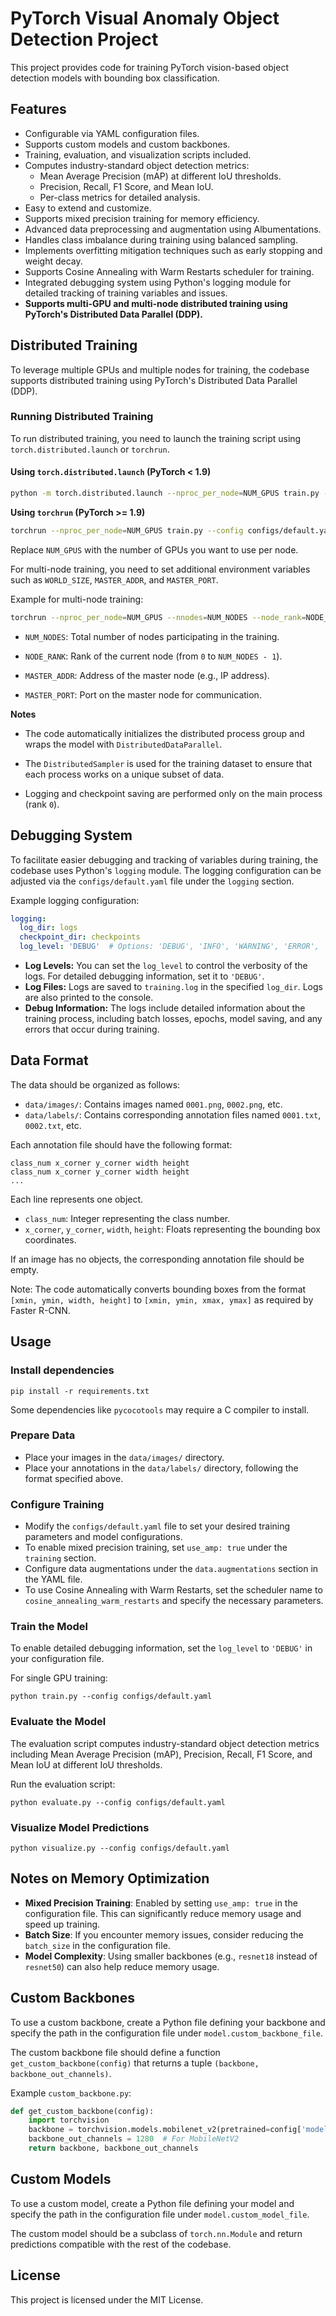 # PyTorch Visual Anomaly Object Detection Project

This project provides code for training PyTorch vision-based object detection models with bounding box classification.

Features
--------

- Configurable via YAML configuration files.
- Supports custom models and custom backbones.
- Training, evaluation, and visualization scripts included.
- Computes industry-standard object detection metrics:
  - Mean Average Precision (mAP) at different IoU thresholds.
  - Precision, Recall, F1 Score, and Mean IoU.
  - Per-class metrics for detailed analysis.
- Easy to extend and customize.
- Supports mixed precision training for memory efficiency.
- Advanced data preprocessing and augmentation using Albumentations.
- Handles class imbalance during training using balanced sampling.
- Implements overfitting mitigation techniques such as early stopping
  and weight decay.
- Supports Cosine Annealing with Warm Restarts scheduler for training.
- Integrated debugging system using Python's logging module for
  detailed tracking of training variables and issues.
- **Supports multi-GPU and multi-node distributed training using
  PyTorch's Distributed Data Parallel (DDP).**

Distributed Training
--------------------

To leverage multiple GPUs and multiple nodes for training, the codebase
supports distributed training using PyTorch's Distributed Data Parallel (DDP).

### Running Distributed Training

To run distributed training, you need to launch the training script using
`torch.distributed.launch` or `torchrun`.

#### Using `torch.distributed.launch` (PyTorch < 1.9)

```bash
python -m torch.distributed.launch --nproc_per_node=NUM_GPUS train.py --config configs/default.yaml
```

**Using `torchrun` (PyTorch >= 1.9)**

```bash
torchrun --nproc_per_node=NUM_GPUS train.py --config configs/default.yaml
```

Replace `NUM_GPUS` with the number of GPUs you want to use per node.

For multi-node training, you need to set additional environment variables such as `WORLD_SIZE`, `MASTER_ADDR`, and `MASTER_PORT`.

Example for multi-node training:

```bash
torchrun --nproc_per_node=NUM_GPUS --nnodes=NUM_NODES --node_rank=NODE_RANK --master_addr=MASTER_ADDR --master_port=MASTER_PORT train.py --config configs/default.yaml
```

- `NUM_NODES`: Total number of nodes participating in the training.

- `NODE_RANK`: Rank of the current node (from `0` to `NUM_NODES - 1`).

- `MASTER_ADDR`: Address of the master node (e.g., IP address).

- `MASTER_PORT`: Port on the master node for communication.

**Notes**

- The code automatically initializes the distributed process group and wraps the model with `DistributedDataParallel`.

- The `DistributedSampler` is used for the training dataset to ensure that each process works on a unique subset of data.

- Logging and checkpoint saving are performed only on the main process (rank `0`).

Debugging System
----------------

To facilitate easier debugging and tracking of variables during training,
the codebase uses Python's `logging` module. The logging configuration
can be adjusted via the `configs/default.yaml` file under the `logging`
section.

Example logging configuration:

```yaml
logging:
  log_dir: logs
  checkpoint_dir: checkpoints
  log_level: 'DEBUG'  # Options: 'DEBUG', 'INFO', 'WARNING', 'ERROR', 'CRITICAL'
```

- **Log Levels:** You can set the `log_level` to control the verbosity of the logs. For detailed debugging information, set it to `'DEBUG'`.
- **Log Files:** Logs are saved to `training.log` in the specified `log_dir`. Logs are also printed to the console.
- **Debug Information:** The logs include detailed information about the training process, including batch losses, epochs, model saving, and any errors that occur during training.

Data Format
-----------

The data should be organized as follows:

- `data/images/`: Contains images named `0001.png`, `0002.png`, etc.
- `data/labels/`: Contains corresponding annotation files named
  `0001.txt`, `0002.txt`, etc.

Each annotation file should have the following format:

```
class_num x_corner y_corner width height 
class_num x_corner y_corner width height 
...
```

Each line represents one object.

- `class_num`: Integer representing the class number.
- `x_corner`, `y_corner`, `width`, `height`: Floats representing the
  bounding box coordinates.

If an image has no objects, the corresponding annotation file should be
empty.

Note: The code automatically converts bounding boxes from the format
`[xmin, ymin, width, height]` to `[xmin, ymin, xmax, ymax]` as required
by Faster R-CNN.

Usage
-----

### Install dependencies

```pip install -r requirements.txt```

Some dependencies like `pycocotools` may require a C compiler to
install.

### Prepare Data

- Place your images in the `data/images/` directory.
- Place your annotations in the `data/labels/` directory, following the
  format specified above.

### Configure Training

- Modify the `configs/default.yaml` file to set your desired training
  parameters and model configurations.
- To enable mixed precision training, set `use_amp: true` under the
  `training` section.
- Configure data augmentations under the `data.augmentations` section
  in the YAML file.
- To use Cosine Annealing with Warm Restarts, set the scheduler name to
  `cosine_annealing_warm_restarts` and specify the necessary parameters.

### Train the Model

To enable detailed debugging information, set the `log_level` to `'DEBUG'` in your configuration file.

For single GPU training:

```python train.py --config configs/default.yaml```

### Evaluate the Model

The evaluation script computes industry-standard object detection metrics including Mean Average Precision (mAP), Precision, Recall, F1 Score, and Mean IoU at different IoU thresholds.

Run the evaluation script:

```python evaluate.py --config configs/default.yaml```

### Visualize Model Predictions

```python visualize.py --config configs/default.yaml```

## Notes on Memory Optimization

- **Mixed Precision Training**: Enabled by setting `use_amp: true` in the configuration file. This can significantly reduce memory usage and speed up training.
- **Batch Size**: If you encounter memory issues, consider reducing the `batch_size` in the configuration file.
- **Model Complexity**: Using smaller backbones (e.g., `resnet18` instead of `resnet50`) can also help reduce memory usage.

## Custom Backbones

To use a custom backbone, create a Python file defining your backbone and specify the path in the configuration file under `model.custom_backbone_file`.

The custom backbone file should define a function `get_custom_backbone(config)` that returns a tuple `(backbone, backbone_out_channels)`.

Example `custom_backbone.py`:

```python
def get_custom_backbone(config):
    import torchvision
    backbone = torchvision.models.mobilenet_v2(pretrained=config['model']['pretrained']).features
    backbone_out_channels = 1280  # For MobileNetV2
    return backbone, backbone_out_channels
```

## Custom Models

To use a custom model, create a Python file defining your model and specify the path in the configuration file under `model.custom_model_file`.

The custom model should be a subclass of `torch.nn.Module` and return predictions compatible with the rest of the codebase.

## License

This project is licensed under the MIT License.